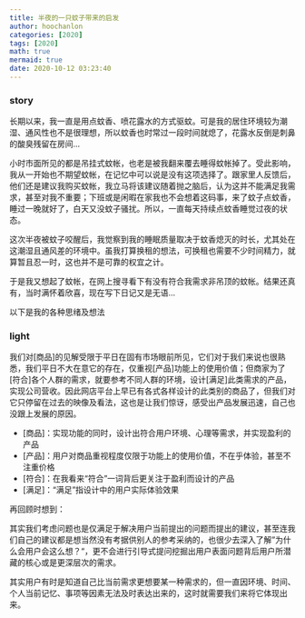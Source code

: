 ```yaml
---
title: 半夜的一只蚊子带来的启发
author: hoochanlon
categories: [2020]
tags: [2020]
math: true
mermaid: true
date: 2020-10-12 03:23:40
---
```


###  story

长期以来，我一直是用点蚊香、喷花露水的方式驱蚊。可是我的居住环境较为潮湿、通风性也不是很理想，所以蚊香也时常过一段时间就熄了，花露水反倒是刺鼻的酸臭残留在房间... <!-- more -->

小时市面所见的都是吊挂式蚊帐，也老是被我翻来覆去睡得蚊帐掉了。受此影响，我从一开始也不期望蚊帐，在记忆中可以说是没有这项选择了。跟家里人反馈后，他们还是建议我购买蚊帐，我立马将该建议随着抛之脑后，认为这并不能满足我需求，甚至对我不重要；下班或是闲暇在家我也不会想着这码事，来了蚊子点蚊香，睡过一晚就好了，白天又没蚊子骚扰。所以，一直每天持续点蚊香睡觉过夜的状态。

这次半夜被蚊子咬醒后，我觉察到我的睡眠质量取决于蚊香熄灭的时长，尤其处在这潮湿且通风差的环境中。虽我打算换租的想法，可换租也需要不少时间精力，就算暂且忍一时，这也并不是可靠的权宜之计。

于是我又想起了蚊帐，在网上搜寻看下有没有符合我需求非吊顶的蚊帐。结果还真有，当时满怀着欣喜，现在写下日记又是无语...

以下是我的各种思绪及想法

###  light

我们对[商品]的见解受限于平日在固有市场眼前所见，它们对于我们来说也很熟悉，我们平日不大在意它的存在，仅重视[产品]功能上的使用价值；但商家为了[符合]各个人群的需求，就要参考不同人群的环境，设计[满足]此类需求的产品，实现公司营收。因此网店平台上早已有各式各样设计的此类别的商品了，但我们对它只停留在过去的映像及看法，这也是让我们惊讶，感受出产品发展迅速，自己也没跟上发展的原因。

* [商品]：实现功能的同时，设计出符合用户环境、心理等需求，并实现盈利的产品
* [产品]：用户对商品重视程度仅限于功能上的使用价值，不在乎体验，甚至不注重价格
* [符合]：在我看来“符合”一词背后更关注于盈利而设计的产品
* [满足]：“满足”指设计中的用户实际体验效果

再回顾时想到：

其实我们考虑问题也是仅满足于解决用户当前提出的问题而提出的建议，甚至连我们自己的建议都是想当然没有考据供别人的参考采纳的，也很少去深入了解”为什么会用户会这么想？“，更不会进行引导式提问挖掘出用户表面问题背后用户所潜藏的核心或是更深层次的需求。

其实用户有时是知道自己比当前需求更想要某一种需求的，但一直因环境、时间、个人当前记忆、事项等因素无法及时表达出来的，这时就需要我们来将它体现出来。

